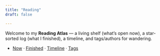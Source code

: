 ```yaml
---
title: "Reading"
draft: false

---
```


Welcome to my **Reading Atlas** — a living shelf (what’s open now), a star-sorted log (what I finished), a timeline, and tags/authors for wandering.

- [Now](#now) · [Finished](#finished) · [Timeline](#timeline) · [Tags](#tags)


